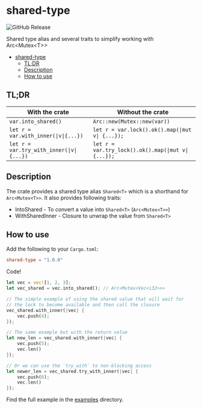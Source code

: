 # shared-type

![GitHub Release](https://img.shields.io/github/v/release/an-dr/shared-type-rs?style=flat-square)


Shared type alias and several traits to simplify working with Arc&lt;Mutex&lt;T>>

- [shared-type](#shared-type)
    - [TL;DR](#tldr)
    - [Description](#description)
    - [How to use](#how-to-use)

## TL;DR

| With the crate                           | Without the crate                                   |
| ---------------------------------------- | --------------------------------------------------- |
| `var.into_shared()`                      | `Arc::new(Mutex::new(var))`                         |
| `let r = var.with_inner(\|v\|{...})`     | `let r = var.lock().ok().map(\|mut v\| {...});`     |
| `let r = var.try_with_inner(\|v\|{...})` | `let r = var.try_lock().ok().map(\|mut v\| {...});` |

## Description

The crate provides a shared type alias `Shared<T>` which is a shorthand for `Arc<Mutex<T>>`. It also provides following traits:

- IntoShared<T> - To convert a value into `Shared<T>` (`Arc<Mutex<T>>`)
- WithSharedInner<T> - Closure to unwrap the value from `Shared<T>`

## How to use

Add the following to your `Cargo.toml`:

```toml
shared-type = "1.0.0"
```
Code!

```rust
let vec = vec![1, 2, 3];
let vec_shared = vec.into_shared(); // Arc<Mutex<Vec<i32>>>

// The simple example of using the shared value that will wait for
// the lock to become available and then call the closure
vec_shared.with_inner(|vec| {
    vec.push(4);
});

// The same example but with the return value
let new_len = vec_shared.with_inner(|vec| {
    vec.push(5);
    vec.len()
});

// Or we can use the `try_with` to non-blocking access
let newer_len = vec_shared.try_with_inner(|vec| {
    vec.push(6);
    vec.len()
});
```

Find the full example in the [examples](examples) directory.
